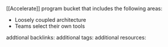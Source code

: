 [[Accelerate]] program bucket that includes the following areas:
-   Loosely coupled architecture
-   Teams select their own tools

addtional backlinks:
additional tags:
additional resources: